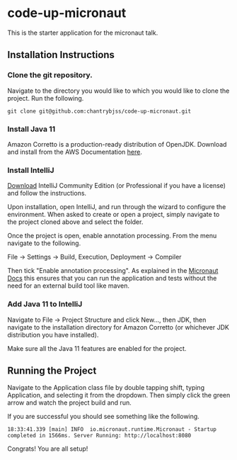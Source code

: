 # code-up-micronaut

This is the starter application for the micronaut talk. 

## Installation Instructions

### Clone the git repository.

Navigate to the directory you would like to which you would like to clone the project. Run the following.

    git clone git@github.com:chantrybjss/code-up-micronaut.git
    
### Install Java 11

Amazon Corretto is a production-ready distribution of OpenJDK. Download and install from the AWS Documentation [here](https://docs.aws.amazon.com/corretto/latest/corretto-11-ug/downloads-list.html).

### Install IntelliJ

[Download](https://www.jetbrains.com/idea/download/#section=windows) IntelliJ Community Edition (or Professional if you have a license) and follow the instructions.

Upon installation, open IntelliJ, and run through the wizard to configure the environment. When asked to create or open a project, simply navigate to the project cloned above and select the folder.

Once the project is open, enable annotation processing. From the menu navigate to the following.

File -> Settings -> Build, Execution, Deployment -> Compiler

Then tick "Enable annotation processing". As explained in the [Micronaut Docs](https://docs.micronaut.io/latest/guide/index.html#ideSetup) this ensures that you can run the application and tests without the need for an external build tool like maven.

### Add Java 11 to IntelliJ

Navigate to File -> Project Structure and click New..., then JDK, then navigate to the installation directory for Amazon Corretto (or whichever JDK distribution you have installed).

Make sure all the Java 11 features are enabled for the project.

## Running the Project

Navigate to the Application class file by double tapping shift, typing Application, and selecting it from the dropdown. Then simply click the green arrow and watch the project build and run.

If you are successful you should see something like the following.

    18:33:41.339 [main] INFO  io.micronaut.runtime.Micronaut - Startup completed in 1566ms. Server Running: http://localhost:8080
    
Congrats! You are all setup!